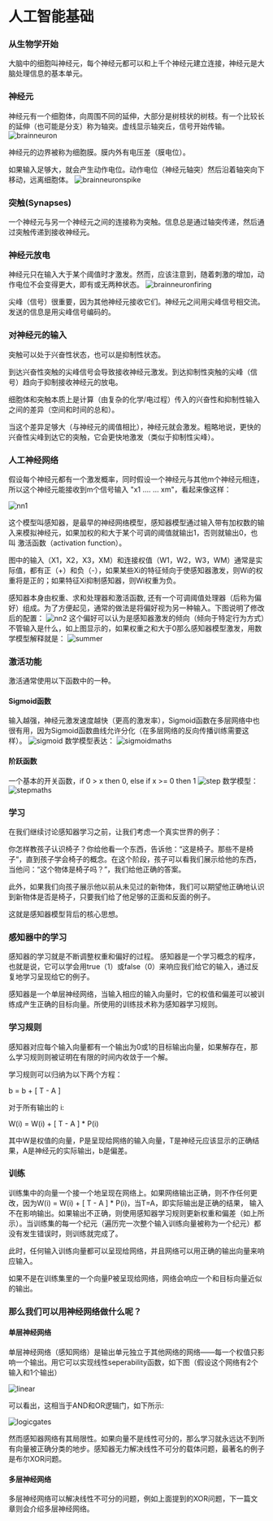 
# 人工智能基础

### 从生物学开始
  大脑中的细胞叫神经元，每个神经元都可以和上千个神经元建立连接，神经元是大脑处理信息的基本单元。
  
### 神经元

神经元有一个细胞体，向周围不同的延伸，大部分是树枝状的树枝。有一个比较长的延伸（也可能是分支）称为轴突。虚线显示轴突丘，信号开始传输。
![brainneuron](https://www.codeproject.com/KB/AI/NeuralNetwork_1/brainneuron.png)

神经元的边界被称为细胞膜。膜内外有电压差（膜电位）。

如果输入足够大，就会产生动作电位。动作电位（神经元轴突）然后沿着轴突向下移动，远离细胞体。
![brainneuronspike](https://www.codeproject.com/KB/AI/NeuralNetwork_1/brainneuronspike.png)

### 突触(Synapses)
一个神经元与另一个神经元之间的连接称为突触。信息总是通过轴突传递，然后通过突触传递到接收神经元。

### 神经元放电
神经元只在输入大于某个阈值时才激发。然而，应该注意到，随着刺激的增加，动作电位不会变得更大，即有或无两种状态。
![brainneuronfiring](https://www.codeproject.com/KB/AI/NeuralNetwork_1/brainneuronfiring.png)

尖峰（信号）很重要，因为其他神经元接收它们。神经元之间用尖峰信号相交流。发送的信息是用尖峰信号编码的。

### 对神经元的输入
突触可以处于兴奋性状态，也可以是抑制性状态。

到达兴奋性突触的尖峰信号会导致接收神经元激发。到达抑制性突触的尖峰（信号）趋向于抑制接收神经元的放电。

细胞体和突触本质上是计算（由复杂的化学/电过程）传入的兴奋性和抑制性输入之间的差异（空间和时间的总和）。

当这个差异足够大（与神经元的阈值相比），神经元就会激发。粗略地说，更快的兴奋性尖峰到达它的突触，它会更快地激发（类似于抑制性尖峰）。

### 人工神经网络
假设每个神经元都有一个激发概率，同时假设一个神经元与其他m个神经元相连，所以这个神经元能接收到m个信号输入 "x1 …. … xm"，看起来像这样：

![nn1](https://www.codeproject.com/KB/AI/NeuralNetwork_1/nn1.png)

这个模型叫感知器，是最早的神经网络模型，感知器模型通过输入带有加权数的输入来模拟神经元，如果加权的和大于某个可调的阈值就输出1，否则就输出0，也叫
激活函数（activation function）。

图中的输入（X1，X2，X3，XM）和连接权值（W1，W2，W3，WM）通常是实际值，都有正（+）和负（-），如果某些Xi的特征倾向于使感知器激发，则Wi的权重将是正的；如果特征Xi抑制感知器，则Wi权重为负。

感知器本身由权重、求和处理器和激活函数, 还有一个可调阈值处理器（后称为偏好）组成。为了方便起见，通常的做法是将偏好视为另一种输入。下图说明了修改后的配置：
![nn2](https://www.codeproject.com/KB/AI/NeuralNetwork_1/nn2.png)
这个偏好可以认为是感知器激发的倾向（倾向于特定行为方式）不管输入是什么，如上图显示的，如果权重之和大于0那么感知器模型激发，用数学模型解释就是：
![summer](https://www.codeproject.com/KB/AI/NeuralNetwork_1/summer.png)

### 激活功能
激活通常使用以下函数中的一种。
#### Sigmoid函数
输入越强，神经元激发速度越快（更高的激发率），Sigmoid函数在多层网络中也很有用，因为Sigmoid函数曲线允许分化（在多层网络的反向传播训练需要这样）。
![sigmoid](https://www.codeproject.com/KB/AI/NeuralNetwork_1/sigmoid.png)
数学模型表达：
![sigmoidmaths](https://www.codeproject.com/KB/AI/NeuralNetwork_1/sigmoidmaths.png)

#### 阶跃函数
一个基本的开关函数，if 0 > x then 0, else if x >= 0 then 1
![step](https://www.codeproject.com/KB/AI/NeuralNetwork_1/step.png)
数学模型：
![stepmaths](https://www.codeproject.com/KB/AI/NeuralNetwork_1/stepmaths.png)

### 学习
在我们继续讨论感知器学习之前，让我们考虑一个真实世界的例子：

你怎样教孩子认识椅子？你给他看一个东西，告诉他：“这是椅子。那些不是椅子“，直到孩子学会椅子的概念。在这个阶段，孩子可以看我们展示给他的东西，当他问：“这个物体是椅子吗？”，我们给他正确的答案。

此外，如果我们向孩子展示他以前从未见过的新物体，我们可以期望他正确地认识到新物体是否是椅子，只要我们给了他足够的正面和反面的例子。

这就是感知器模型背后的核心思想。

### 感知器中的学习
感知器的学习就是不断调整权重和偏好的过程。
感知器是一个学习概念的程序，也就是说，它可以学会用true（1）或false（0）来响应我们给它的输入，通过反复地学习呈现给它的例子。

感知器是一个单层神经网络，当输入相应的输入向量时，它的权值和偏差可以被训练成产生正确的目标向量。所使用的训练技术称为感知器学习规则。

### 学习规则
感知器对应每个输入向量都有一个输出为0或1的目标输出向量，如果解存在，那么学习规则则被证明在有限的时间内收敛于一个解。

学习规则可以归纳为以下两个方程：

b = b + [ T - A ]

对于所有输出的 i:

W(i) = W(i) + [ T - A ] * P(i)

其中W是权值的向量，P是呈现给网络的输入向量，T是神经元应该显示的正确结果，A是神经元的实际输出，b是偏差。

### 训练
训练集中的向量一个接一个地呈现在网络上。如果网络输出正确，则不作任何更改，因为W(i) = W(i) + [ T - A ] * P(i)，当T=A，即实际输出是正确的结果，
输入不在影响输出。如果输出不正确，则使用感知器学习规则更新权重和偏差（如上所示）。当训练集的每一个纪元（遍历完一次整个输入训练向量被称为一个纪元）都没有发生错误时，则训练就完成了。

此时，任何输入训练向量都可以呈现给网络，并且网络可以用正确的输出向量来响应输入。

如果不是在训练集里的一个向量P被呈现给网络，网络会响应一个和目标向量近似的输出。

### 那么我们可以用神经网络做什么呢？
#### 单层神经网络
单层神经网络（感知网络）是输出单元独立于其他网络的网络——每一个权值只影响一个输出。用它可以实现线性seperability函数，如下图（假设这个网络有2个输入和1个输出）

![linear](https://www.codeproject.com/KB/AI/NeuralNetwork_1/linear.png)

可以看出，这相当于AND和OR逻辑门，如下所示:

![logicgates](https://www.codeproject.com/KB/AI/NeuralNetwork_1/logicgates.png)

然而感知器网络有其局限性。如果向量不是线性可分的，那么学习就永远达不到所有向量被正确分类的地步。感知器无力解决线性不可分的载体问题，最著名的例子是布尔XOR问题。

#### 多层神经网络
多层神经网络可以解决线性不可分的问题，例如上面提到的XOR问题，下一篇文章则会介绍多层神经网络。
